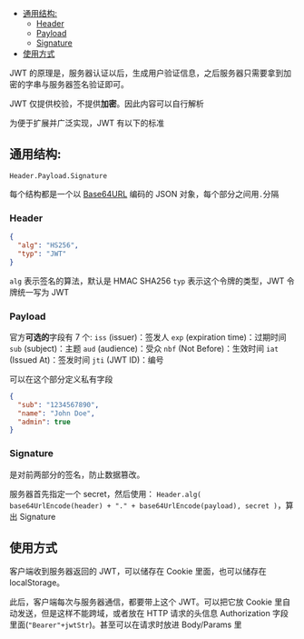 - [通用结构:](#通用结构)
  - [Header](#header)
  - [Payload](#payload)
  - [Signature](#signature)
- [使用方式](#使用方式)

JWT 的原理是，服务器认证以后，生成用户验证信息，之后服务器只需要拿到加密的字串与服务器签名验证即可。

JWT 仅提供校验，不提供**加密**。因此内容可以自行解析

为便于扩展并广泛实现，JWT 有以下的标准

## 通用结构:

`Header.Payload.Signature`

每个结构都是一个以 [Base64URL](https://base64.guru/standards/base64url/decode) 编码的 JSON 对象，每个部分之间用`.`分隔

### Header

```json
{
  "alg": "HS256",
  "typ": "JWT"
}
```

`alg` 表示签名的算法，默认是 HMAC SHA256
`typ` 表示这个令牌的类型，JWT 令牌统一写为 JWT

### Payload

官方**可选的**字段有 7 个:
`iss` (issuer)：签发人
`exp` (expiration time)：过期时间
`sub` (subject)：主题
`aud` (audience)：受众
`nbf` (Not Before)：生效时间
`iat` (Issued At)：签发时间
`jti` (JWT ID)：编号

可以在这个部分定义私有字段

```json
{
  "sub": "1234567890",
  "name": "John Doe",
  "admin": true
}
```

### Signature

是对前两部分的签名，防止数据篡改。

服务器首先指定一个 secret，然后使用：
`Header.alg(
  base64UrlEncode(header) + "." +
  base64UrlEncode(payload),
  secret
)`，算出 Signature

## 使用方式

客户端收到服务器返回的 JWT，可以储存在 Cookie 里面，也可以储存在 localStorage。

此后，客户端每次与服务器通信，都要带上这个 JWT。可以把它放 Cookie 里自动发送，但是这样不能跨域，或者放在 HTTP 请求的头信息 Authorization 字段里面(`"Bearer"+jwtStr`)。甚至可以在请求时放进 Body/Params 里
